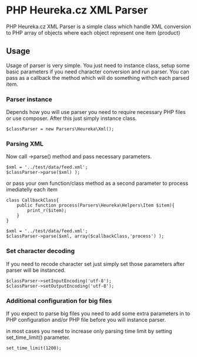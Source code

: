 # PHP Heureka.cz XML Parser

PHP Heureka.cz XML Parser is a simple class which handle XML conversion to PHP array of objects
where each object represent one item (product)


## Usage

Usage of parser is very simple. You just need to instance class, setup some basic parameters if you need
character conversion and run parser. You can pass as a callback the method which will do something
withch each parsed item.


### Parser instance
Depends how you will use parser you need to require necessary PHP files or use composer.
After this just simply instance class.

```
$classParser = new Parsers\Heureka\Xml();
```


### Parsing XML
Now call ->parse() method and pass necessary parameters.

```
$xml = '../test/data/feed.xml';
$classParser->parse($xml) );
```

or pass your own function/class method as a second parameter to process imediatelly each item

```
class CallbackClass{
    public function process(Parsers\Heureka\Helpers\Item $item){
        print_r($item);
    }
}

$xml = '../test/data/feed.xml';
$classParser->parse($xml, array($callbackClass,'process') );
```


### Set character decoding
If you need to recode character set just simply set those parameters after parser will be instanced.

```
$classParser->setInputEncoding('utf-8');
$classParser->setOutputEncoding('utf-8');
```


### Additional configuration for big files
If you expect to parse big files you need to add some extra parameters in to PHP configuration and/or
PHP file before you will instance parser.

in most cases you need to increase only parsing time limit by setting set_time_limit() parameter.

```
set_time_limit(1200);
```